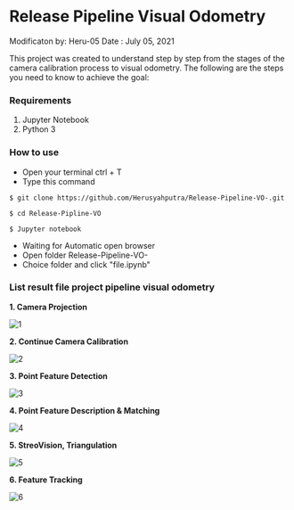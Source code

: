 # Release Pipeline Visual Odometry

Modificaton by: Heru-05
Date : July 05, 2021



This project was created to understand step by step from the stages of the camera calibration process to visual odometry. The following are the steps you need to know to achieve the goal:
### Requirements

1. Jupyter Notebook
2. Python 3

### How to use
- Open your terminal ctrl + T
- Type this command
```
$ git clone https://github.com/Herusyahputra/Release-Pipeline-VO-.git
```
```
$ cd Release-Pipline-VO
```
```
$ Jupyter notebook
```
- Waiting for Automatic open browser
- Open folder Release-Pipeline-VO-
- Choice folder and click "file.ipynb"

### List result file project pipeline visual odometry

**1. Camera Projection**

![1](https://user-images.githubusercontent.com/60929939/125041001-d6ff4000-e0ca-11eb-875f-8567b23023ba.png)

**2. Continue Camera Calibration**

![2](https://user-images.githubusercontent.com/60929939/125041014-da92c700-e0ca-11eb-90f4-e768d812de03.png)

**3. Point Feature Detection**

![3](https://user-images.githubusercontent.com/60929939/125041019-dc5c8a80-e0ca-11eb-8914-aec39bb9f284.png)

**4. Point Feature Description & Matching**

![4](https://user-images.githubusercontent.com/60929939/125041025-debee480-e0ca-11eb-919a-7f404b404031.png)

**5. StreoVision, Triangulation**

![5](https://user-images.githubusercontent.com/60929939/125041037-e1b9d500-e0ca-11eb-9e49-be6852a612d3.png)

**6. Feature Tracking**

![6](https://user-images.githubusercontent.com/60929939/125041043-e3839880-e0ca-11eb-9615-69b17fcab11a.png)
